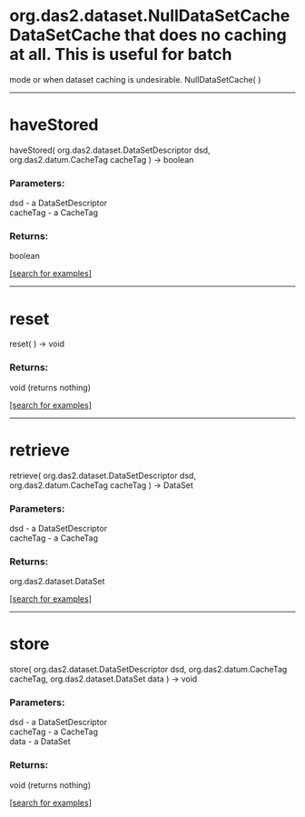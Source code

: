 # org.das2.dataset.NullDataSetCacheDataSetCache that does no caching at all.  This is useful for batch
 mode or when dataset caching is undesirable.
NullDataSetCache( )


***
<a name="haveStored"></a>
# haveStored
haveStored( org.das2.dataset.DataSetDescriptor dsd, org.das2.datum.CacheTag cacheTag ) &rarr; boolean



### Parameters:
dsd - a DataSetDescriptor
<br>cacheTag - a CacheTag

### Returns:
boolean


<a href="https://github.com/autoplot/dev/search?q=haveStored&unscoped_q=haveStored">[search for examples]</a>

***
<a name="reset"></a>
# reset
reset(  ) &rarr; void



### Returns:
void (returns nothing)


<a href="https://github.com/autoplot/dev/search?q=reset&unscoped_q=reset">[search for examples]</a>

***
<a name="retrieve"></a>
# retrieve
retrieve( org.das2.dataset.DataSetDescriptor dsd, org.das2.datum.CacheTag cacheTag ) &rarr; DataSet



### Parameters:
dsd - a DataSetDescriptor
<br>cacheTag - a CacheTag

### Returns:
org.das2.dataset.DataSet


<a href="https://github.com/autoplot/dev/search?q=retrieve&unscoped_q=retrieve">[search for examples]</a>

***
<a name="store"></a>
# store
store( org.das2.dataset.DataSetDescriptor dsd, org.das2.datum.CacheTag cacheTag, org.das2.dataset.DataSet data ) &rarr; void



### Parameters:
dsd - a DataSetDescriptor
<br>cacheTag - a CacheTag
<br>data - a DataSet

### Returns:
void (returns nothing)


<a href="https://github.com/autoplot/dev/search?q=store&unscoped_q=store">[search for examples]</a>

